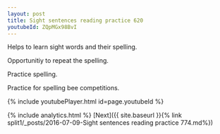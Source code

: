 ```yaml
---
layout: post
title: Sight sentences reading practice 620
youtubeId: ZQpMGx98BvI
---
```

 
 
Helps to learn sight words and their spelling.

Opportunitiy to repeat the spelling. 

Practice spelling. 
 
Practice for spelling bee competitions. 
 
{% include youtubePlayer.html id=page.youtubeId %}
 
 
{% include analytics.html %} 
[Next]({{ site.baseurl }}{% link  split1/_posts/2016-07-09-Sight sentences reading practice 774.md%})
 
